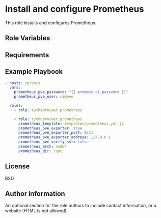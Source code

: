 Install and configure Prometheus
=========

This role installs and configures Prometheus.

Role Variables
--------------

Requirements
----------------

Example Playbook
----------------

```yaml
- hosts: servers
  vars:
    prometheus_pve_password: "{{ proxmox_ci_password }}"
    prometheus_pve_user: ci@pve

  roles:
    - role: tychobrouwer.prometheus

    - role: tychobrouwer.prometheus
      prometheus_template: templates/prometheus.yml.j2
      prometheus_pve_exporter: true
      prometheus_pve_exporter_port: 9221
      prometheus_pve_exporter_address: 127.0.0.1
      prometheus_pve_verify_ssl: false
      prometheus_arch: amd64
      prometheus_dir: /opt
```

License
-------

BSD

Author Information
------------------

An optional section for the role authors to include contact information, or a website (HTML is not allowed).
